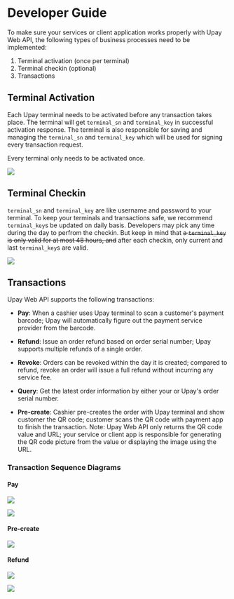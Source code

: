 # Developer Guide

To make sure your services or client application works properly with Upay Web API, the following types of business processes need to be implemented:

1. Terminal activation (once per terminal)
2. Terminal checkin (optional)
3. Transactions


## Terminal Activation

Each Upay terminal needs to be activated before any transaction takes place. The terminal will get `terminal_sn` and `terminal_key` in successful activation response. The terminal is also responsible for saving and managing the `terminal_sn` and `terminal_key` which will be used for signing every transaction request.

Every terminal only needs to be activated once.

![](../img/activate_sd.png?raw=true) 

## Terminal Checkin

`terminal_sn` and `terminal_key` are like username and password to your terminal. To keep your terminals and transactions safe, we recommend `terminal_key`s be updated on daily basis. Developers may pick any time during the day to perfrom the checkin. But keep in mind that ~~a `terminal_key` is only valid for at most 48 hours, and~~ after each checkin, only current and last `terminal_key`s are valid.

![](../img/checkin_sd.png?raw=true) 

## Transactions

Upay Web API supports the following transactions: 

* **Pay**: When a cashier uses Upay terminal to scan a customer's payment barcode; Upay will automatically figure out the payment service provider from the barcode.

* **Refund**: Issue an order refund based on order serial number; Upay supports multiple refunds of a single order.

* **Revoke**: Orders can be revoked within the day it is created; compared to refund, revoke an order will issue a full refund without incurring any service fee.

* **Query**: Get the latest order information by either your or Upay's order serial number.

* **Pre-create**: Cashier pre-creates the order with Upay terminal and show customer the QR code; customer scans the QR code with payment app to finish the transaction. Note: Upay Web API only returns the QR code value and URL; your service or client app is responsible for generating the QR code picture from the value or displaying the image using the URL.


### Transaction Sequence Diagrams

#### Pay

![](../img/pay_normal_sd.png?raw=true) 

![](../img/pay_exception_sd.png?raw=true)

#### Pre-create

![](../img/precreate_sd.png?raw=true)

#### Refund

![](../img/refund_normal_sd.png?raw=true)

![](../img/refund_exception_sd.png?raw=true)
